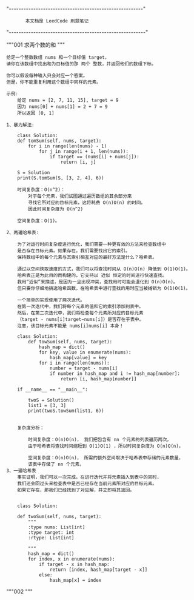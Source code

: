 "-------------------------------------------------------"

           本文档是 LeedCode 刷题笔记

"--------------------------------------------------------"

"""001 求两个数的和 """

    给定一个整数数组 nums 和一个目标值 target，
    请你在该数组中找出和为目标值的那 两个 整数，并返回他们的数组下标。

    你可以假设每种输入只会对应一个答案。
    但是，你不能重复利用这个数组中同样的元素。

    示例:
        给定 nums = [2, 7, 11, 15], target = 9
        因为 nums[0] + nums[1] = 2 + 7 = 9
        所以返回 [0, 1]

    1、暴力解法:

        class Solution:
        def tomSum(self, nums, target):
            for i in range(len(nums) - 1)
                for j in range(i + 1, len(nums)):
                    if target == (nums[i] + nums[j]):
                        return [i, j]

        S = Solution
        print(S.tomSum(S, [3, 2, 4], 6))

        时间复杂度：O(n^2)：
            对于每个元素，我们试图通过遍历数组的其余部分来
            寻找它所对应的目标元素，这将耗费 O(n)O(n) 的时间。
            因此时间复杂度为 O(n^2)

        空间复杂度：O(1)。

    2、两遍哈希表:

        为了对运行时间复杂度进行优化，我们需要一种更有效的方法来检查数组中
        是否存在目标元素。如果存在，我们需要找出它的索引。
        保持数组中的每个元素与其索引相互对应的最好方法是什么？哈希表。

        通过以空间换取速度的方式，我们可以将查找时间从 O(n)O(n) 降低到 O(1)O(1)。
        哈希表正是为此目的而构建的，它支持以 近似 恒定的时间进行快速查找。
        我用“近似”来描述，是因为一旦出现冲突，查找用时可能会退化到 O(n)O(n)。
        但只要你仔细地挑选哈希函数，在哈希表中进行查找的用时应当被摊销为 O(1)O(1)。

        一个简单的实现使用了两次迭代。
        在第一次迭代中，我们将每个元素的值和它的索引添加到表中。
        然后，在第二次迭代中，我们将检查每个元素所对应的目标元素
        （target - nums[i]target−nums[i]）是否存在于表中。
        注意，该目标元素不能是 nums[i]nums[i] 本身！

        class Solution:
            def towSum(self, nums, target):
                hash_map = dict()
                for key, value in enumerate(nums):
                    hash_map[value] = key
                for i in range(len(nums)):
                    number = target - nums[i]
                    if number in hash_map and i != hash_map[number]:
                        return [i, hash_map[number]]

        if __name__ == "__main__":

            twoS = Solution()
            list1 = [3, 3]
            print(twoS.towSum(list1, 6))


        复杂度分析：

            时间复杂度：O(n)O(n)， 我们把包含有 nn 个元素的列表遍历两次。
            由于哈希表将查找时间缩短到 O(1)O(1) ，所以时间复杂度为 O(n)O(n)。

            空间复杂度：O(n)O(n)， 所需的额外空间取决于哈希表中存储的元素数量，
            该表中存储了 nn 个元素。
    3、一遍哈希表
        事实证明，我们可以一次完成。在进行迭代并将元素插入到表中的同时，
        我们还会回过头来检查表中是否已经存在当前元素所对应的目标元素。
        如果它存在，那我们已经找到了对应解，并立即将其返回。


        class Solution:

        def twoSum(self, nums, target):
            """
            :type nums: List[int]
            :type target: int
            :rtype: List[int]

            """
            hash_map = dict()
            for index, x in enumerate(nums):
                if target - x in hash_map:
                    return [index, hash_map[target - x]]
                else:
                    hash_map[x] = index


"""002 """
